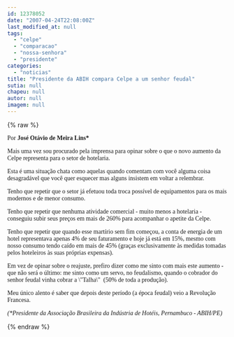 ```yaml
---
id: 12378052
date: "2007-04-24T22:08:00Z"
last_modified_at: null
tags:
  - "celpe"
  - "comparacao"
  - "nossa-senhora"
  - "presidente"
categories:
  - "noticias"
title: "Presidente da ABIH compara Celpe a um senhor feudal"
sutia: null
chapeu: null
autor: null
imagem: null
---
```

{% raw %}
<p><P><SPAN><FONT face=Verdana>Por <STRONG>José Otávio de Meira Lins*</STRONG></FONT></SPAN></P></p>
<p><P><SPAN><FONT face=Verdana>Mais uma vez sou procurado pela imprensa para opinar sobre o que o novo aumento da Celpe representa para o setor de hotelaria.<?XML:NAMESPACE PREFIX = O /><O:P></O:P></FONT></SPAN></P></p>
<p><P class=MsoNormal><SPAN><FONT face=Verdana>Esta é uma situação chata como aquelas quando comentam com você alguma coisa desagradável que você quer esquecer mas alguns insistem em voltar a relembrar.<O:P></O:P></FONT></SPAN></P></p>
<p><P class=MsoNormal><SPAN><FONT face=Verdana>Tenho que repetir que o setor já efetuou toda troca possível de equipamentos para os mais modernos e de menor consumo. <O:P></O:P></FONT></SPAN></P></p>
<p><P class=MsoNormal><SPAN><FONT face=Verdana>Tenho que repetir que nenhuma atividade comercial - muito menos a hotelaria - conseguiu subir seus preços em mais de 260% para acompanhar o apetite da Celpe.<O:P></O:P></FONT></SPAN></P></p>
<p><P class=MsoNormal><SPAN><FONT face=Verdana>Tenho que repetir que quando esse martírio sem fim começou, a conta de energia de um hotel representava apenas 4% de seu faturamento e hoje já está em 15%, mesmo com nosso consumo tendo caído em mais de 45% (graças exclusivamente às medidas tomadas pelos hoteleiros às suas próprias expensas).<O:P></O:P></FONT></SPAN></P></p>
<p><P class=MsoNormal><SPAN><FONT face=Verdana>Em vez de opinar sobre o reajuste, prefiro dizer como me sinto com mais este aumento - que não será o último: me sinto como um servo, no feudalismo, quando o cobrador do senhor feudal&nbsp;vinha cobrar a <SPAN>\"Talha\"&nbsp; </SPAN>(50% de toda a produção).</FONT></SPAN></P></p>
<p><P class=MsoNormal><SPAN><FONT face=Verdana>Meu único alento é saber que depois deste período (a época feudal) veio a Revolução Francesa.</FONT></SPAN></P></p>
<p><P class=MsoNormal><SPAN><SPAN><FONT face=Verdana><EM>(*Presidente da Associação Brasileira da Indústria de Hotéis, Pernambuco - ABIH/PE)</EM></FONT></SPAN></SPAN></P> </p>
{% endraw %}